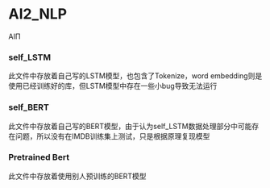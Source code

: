 # AI2_NLP
AIΠ

### self_LSTM
  此文件中存放着自己写的LSTM模型，也包含了Tokenize，word embedding则是使用已经训练好的库，但LSTM模型中存在一些小bug导致无法运行

### self_BERT
  此文件中存放着自己写的BERT模型，由于认为self_LSTM数据处理部分中可能存在问题，所以没有在IMDB训练集上测试，只是根据原理复现模型

### Pretrained Bert
  此文件中存放着使用别人预训练的BERT模型
